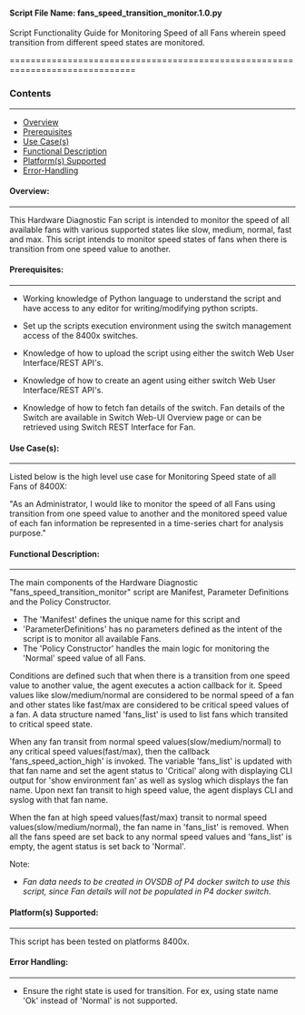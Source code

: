 #### Script File Name: fans\_speed\_transition\_monitor.1.0.py

Script Functionality Guide for Monitoring Speed of all Fans wherein
speed transition from different speed states are monitored.

==============================================================================

### Contents

------------------------------------------------------------------------------
- [Overview](#Overview)
- [Prerequisites](#Prerequisites)
- [Use Case(s)](#Use_Case)
- [Functional Description](#Functional_Description)
- [Platform(s) Supported](#Platforms_Supported)
- [Error-Handling](#Error-Handling)


<a id='Overview'></a>
#### Overview:

------------------------------------------------------------------------------

This Hardware Diagnostic Fan script is intended to monitor the speed of all 
available fans with various supported states like slow, medium, normal, fast
and max. This script intends to monitor speed states of fans when there is 
transition from one speed value to another.

<a id='Prerequisites'></a>
#### Prerequisites:
------------------------------------------------------------------------------

- Working knowledge of Python language to understand the script and have 
access to any editor for writing/modifying python scripts.

- Set up the scripts execution environment using the switch management access 
of the 8400x switches.

- Knowledge of how to upload the script using either the switch Web User 
Interface/REST API's.

- Knowledge of how to create an agent using either switch Web User 
Interface/REST API's.

- Knowledge of how to fetch fan details of the switch. Fan details of the 
Switch are available in Switch Web-UI Overview page or can be retrieved using 
Switch REST Interface for Fan. 

<a id='Use_Case'/></a>
#### Use Case(s):

------------------------------------------------------------------------------

Listed below is the high level use case for Monitoring Speed state of
all Fans of 8400X:

"As an Administrator, I would like to monitor the speed of all Fans using 
transition from one speed value to another and the monitored speed value of 
each fan information be represented in a time-series chart for analysis
purpose."

<a id='Functional_Description'/></a>
#### Functional Description:

------------------------------------------------------------------------------
The main components of the Hardware Diagnostic
"fans\_speed\_transition\_monitor" script are Manifest, Parameter
Definitions and the Policy Constructor.

- The 'Manifest' defines the unique name for this script and
- 'ParameterDefinitions' has no parameters defined as the intent of the
script is to monitor all available Fans. 
- The 'Policy Constructor' handles the main logic for monitoring the 'Normal'
speed value of all Fans. 

Conditions are defined such that when there is a transition from
one speed value to another value, the agent executes a action callback
for it. Speed values like slow/medium/normal are considered to be normal
speed of a fan and other states like fast/max are considered to be
critical speed values of a fan. A data structure named 'fans\_list' is
used to list fans which transited to critical speed state.

When any fan transit from normal speed values(slow/medium/normal) to any
critical speed values(fast/max), then the callback
'fans\_speed\_action\_high' is invoked. The variable 'fans\_list' is
updated with that fan name and set the agent status to 'Critical' along
with displaying CLI output for 'show environment fan' as well as syslog
which displays the fan name. Upon next fan transit to high speed value,
the agent displays CLI and syslog with that fan name.

When the fan at high speed values(fast/max) transit to normal speed
values(slow/medium/normal), the fan name in 'fans\_list' is removed.
When all the fans speed are set back to any normal speed values and
'fans\_list' is empty, the agent status is set back to 'Normal'.

Note:

- *Fan data needs to be created in OVSDB of P4 docker switch to use
  this script, since Fan details will not be populated in P4
  docker switch.*

<a id='Platforms_Supported'/></a>
#### Platform(s) Supported:

------------------------------------------------------------------------------
This script has been tested on platforms 8400x.

<a id='Error-Handling'/></a>
#### Error Handling:

------------------------------------------------------------------------------

- Ensure the right state is used for transition. For ex, using state
name 'Ok' instead of 'Normal' is not supported.